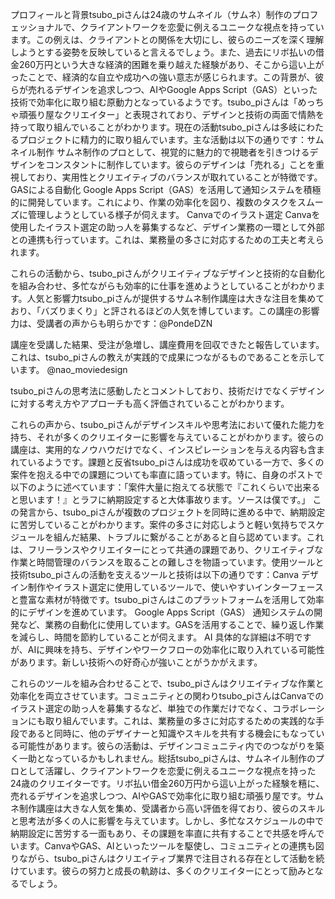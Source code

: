 プロフィールと背景tsubo_piさんは24歳のサムネイル（サムネ）制作のプロフェッショナルで、クライアントワークを恋愛に例えるユニークな視点を持っています。この例えは、クライアントとの関係を大切にし、彼らのニーズを深く理解しようとする姿勢を反映していると言えるでしょう。また、過去にリボ払いの借金260万円という大きな経済的困難を乗り越えた経験があり、そこから這い上がったことで、経済的な自立や成功への強い意志が感じられます。この背景が、彼らが売れるデザインを追求しつつ、AIやGoogle Apps Script（GAS）といった技術で効率化に取り組む原動力となっているようです。tsubo_piさんは「めっちゃ頑張り屋なクリエイター」と表現されており、デザインと技術の両面で情熱を持って取り組んでいることがわかります。現在の活動tsubo_piさんは多岐にわたるプロジェクトに精力的に取り組んでいます。主な活動は以下の通りです：サムネイル制作
サムネ制作のプロとして、視覚的に魅力的で視聴者を引きつけるデザインをコンスタントに制作しています。彼らのデザインは「売れる」ことを重視しており、実用性とクリエイティブのバランスが取れていることが特徴です。
GASによる自動化
Google Apps Script（GAS）を活用して通知システムを積極的に開発しています。これにより、作業の効率化を図り、複数のタスクをスムーズに管理しようとしている様子が伺えます。
Canvaでのイラスト選定
Canvaを使用したイラスト選定の助っ人を募集するなど、デザイン業務の一環として外部との連携も行っています。これは、業務量の多さに対応するための工夫と考えられます。

これらの活動から、tsubo_piさんがクリエイティブなデザインと技術的な自動化を組み合わせ、多忙ながらも効率的に仕事を進めようとしていることがわかります。人気と影響力tsubo_piさんが提供するサムネ制作講座は大きな注目を集めており、「バズりまくり」と評されるほどの人気を博しています。この講座の影響力は、受講者の声からも明らかです：@PondeDZN

講座を受講した結果、受注が急増し、講座費用を回収できたと報告しています。これは、tsubo_piさんの教えが実践的で成果につながるものであることを示しています。
@nao_moviedesign

tsubo_piさんの思考法に感動したとコメントしており、技術だけでなくデザインに対する考え方やアプローチも高く評価されていることがわかります。

これらの声から、tsubo_piさんがデザインスキルや思考法において優れた能力を持ち、それが多くのクリエイターに影響を与えていることがわかります。彼らの講座は、実用的なノウハウだけでなく、インスピレーションを与える内容も含まれているようです。課題と反省tsubo_piさんは成功を収めている一方で、多くの案件を抱える中での課題についても率直に語っています。特に、自身のポストで以下のように述べています：「案件大量に抱えてる状態で『これくらいで出来ると思います！』とラフに納期設定すると大体事故ります。ソースは僕です。」
この発言から、tsubo_piさんが複数のプロジェクトを同時に進める中で、納期設定に苦労していることがわかります。案件の多さに対応しようと軽い気持ちでスケジュールを組んだ結果、トラブルに繋がることがあると自ら認めています。これは、フリーランスやクリエイターにとって共通の課題であり、クリエイティブな作業と時間管理のバランスを取ることの難しさを物語っています。使用ツールと技術tsubo_piさんの活動を支えるツールと技術は以下の通りです：Canva
デザイン制作やイラスト選定に使用しているツールで、使いやすいインターフェースと豊富な素材が特徴です。tsubo_piさんはこのプラットフォームを活用して効率的にデザインを進めています。
Google Apps Script（GAS）
通知システムの開発など、業務の自動化に使用しています。GASを活用することで、繰り返し作業を減らし、時間を節約していることが伺えます。
AI
具体的な詳細は不明ですが、AIに興味を持ち、デザインやワークフローの効率化に取り入れている可能性があります。新しい技術への好奇心が強いことがうかがえます。

これらのツールを組み合わせることで、tsubo_piさんはクリエイティブな作業と効率化を両立させています。コミュニティとの関わりtsubo_piさんはCanvaでのイラスト選定の助っ人を募集するなど、単独での作業だけでなく、コラボレーションにも取り組んでいます。これは、業務量の多さに対応するための実践的な手段であると同時に、他のデザイナーと知識やスキルを共有する機会にもなっている可能性があります。彼らの活動は、デザインコミュニティ内でのつながりを築く一助となっているかもしれません。総括tsubo_piさんは、サムネイル制作のプロとして活躍し、クライアントワークを恋愛に例えるユニークな視点を持った24歳のクリエイターです。リボ払い借金260万円から這い上がった経験を糦に、売れるデザインを追求しつつ、AIやGASで効率化に取り組む頑張り屋です。サムネ制作講座は大きな人気を集め、受講者から高い評価を得ており、彼らのスキルと思考法が多くの人に影響を与えています。しかし、多忙なスケジュールの中で納期設定に苦労する一面もあり、その課題を率直に共有することで共感を呼んでいます。CanvaやGAS、AIといったツールを駆使し、コミュニティとの連携も図りながら、tsubo_piさんはクリエイティブ業界で注目される存在として活動を続けています。彼らの努力と成長の軌跡は、多くのクリエイターにとって励みとなるでしょう。


